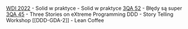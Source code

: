 [WDI 2022](https://warszawskiedniinformatyki.pl/) - Solid w praktyce - Solid w praktyce 
[3QA 52](https://www.youtube.com/watch?v=Ev6nbZhyCY8) - Błędy są super
[3QA 45](https://trojqa.pl/3qa-45/) - Three Stories on eXtreme Programming
DDD - Story Telling Workshop
[[DDD-GDA-2]] - Lean Coffee 